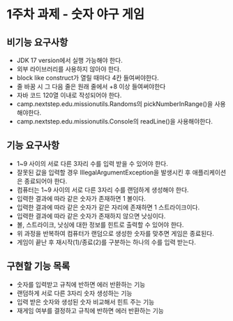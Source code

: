 # 1주차 과제 - 숫자 야구 게임

## 비기능 요구사항
- JDK 17 version에서 실행 가능해야 한다.
- 외부 라이브러리를 사용하지 않아야 한다.
- block like construct가 열릴 때마다 4칸 들여써야한다.
- 줄 바꿈 시 그 다음 줄은 원래 줄에서 +8 이상 들여써야한다
- 자바 코드 120열 이내로 작성되어야 한다.
- camp.nextstep.edu.missionutils.Randoms의 pickNumberInRange()을 사용해야한다.
- camp.nextstep.edu.missionutils.Console의 readLine()을 사용해야한다.

## 기능 요구사항
- 1~9 사이의 서로 다른 3자리 수를 입력 받을 수 있어야 한다.
- 잘못된 값을 입력할 경우 IllegalArgumentException을 발생시킨 후 애플리케이션은 종료되어야 한다.
- 컴퓨터는 1~9 사이의 서로 다른 3자리 수를 랜덤하게 생성해야 한다.
- 입력한 결과에 따라 같은 숫자가 존재하면 1 볼이다.
- 입력한 결과에 따라 같은 숫자가 같은 자리에 존재하면 1 스트라이크이다.
- 입력한 결과에 따라 같은 숫자가 존재하지 않으면 낫싱이다.
- 볼, 스트라이크, 낫싱에 대한 정보를 힌트로 출력할 수 있어야 한다.
- 위 과정을 반복하여 컴퓨터가 랜덤으로 생성한 숫자를 맞추면 게임은 종료된다.
- 게임이 끝난 후 재시작(1)/종료(2)를 구분하는 하나의 수를 입력 받는다.

## 구현할 기능 목록
- 숫자를 입력받고 규칙에 반하면 에러 반환하는 기능
- 랜덤하게 서로 다른 3자리 숫자 생성하는 기능
- 입력 받은 숫자와 생성된 숫자 비교해서 힌트 주는 기능
- 재게임 여부를 결정하고 규칙에 반하면 에러 반환하는 기능